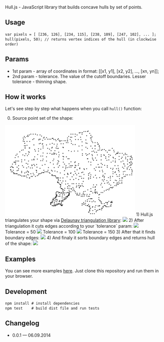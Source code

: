 Hull.js - JavaScript library that builds concave hulls by set of points.

## Usage

	var pixels = [ [236, 126], [234, 115], [238, 109], [247, 102], ... ];
	hull(pixels, 50); // returns vertex indices of the hull (in clockwise order)

## Params
* 1st param - array of coordinates in format: [[x1, y1], [x2, y2], ..., [xn, yn]];
* 2nd param - tolerance. The value of the cutoff boundaries. Lesser tolerance - thinning shape.

## How it works

Let's see step by step what happens when you call `hull()` function:

0) Source point set of the shape:
<img src="https://raw.githubusercontent.com/AndreyGeonya/hull/master/readme-imgs/0.png" />
1) Hull.js triangulates your shape via <a target="_blank" href="https://github.com/ironwallaby/delaunay">Delaunay triangulation library</a>:
<img src="1.png" />
2) After triangulation it cuts edges according to your `tolerance` param:
<img src="2_1.png" />
Tolerance = 50
<img src="2_2.png" />
Tolerance = 100
<img src="2_3.png" />
Tolerance = 150
3) After that it finds boundary edges:
<img src="3.png" />
4) And finaly it sorts boundary edges and returns hull of the shape:
<img src="4.png" />

## Examples

You can see more examples <a href="https://github.com/AndreyGeonya/hull/tree/master/examples">here</a>. Just clone this repository and run them in your browser.

## Development
	npm install # install dependencies
	npm test	# build dist file and run tests

## Changelog

* 0.0.1 — 06.09.2014